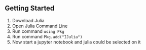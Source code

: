 ## Getting Started
1. Download Julia 
2. Open Julia Command Line
3. Run command ```using Pkg```
4. Run command ```Pkg.add("IJulia")```
5. Now start a jupyter notebook and julia could be selected on it

